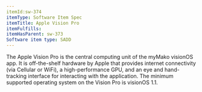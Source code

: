 ```yaml
---
itemId:sw-374
itemType: Software Item Spec
itemTitle: Apple Vision Pro
itemFulfills: 
itemHasParent: sw-373
Software item type: SADD
---
```

The Apple Vision Pro is the central computing unit of the myMako visionOS app. It is off-the-shelf hardware by Apple that provides internet connectivity (via Cellular or WiFi), a high-performance GPU, and an eye and hand-tracking interface for interacting with the application. The minimum supported operating system on the Vision Pro is visionOS 1.1.
